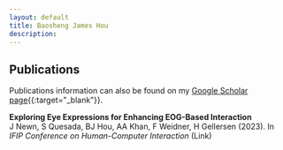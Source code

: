 ```yaml
---
layout: default
title: Baosheng James Hou
description: 
---
```


## Publications

Publications information can also be found on my [Google Scholar page](https://scholar.google.com/citations?user=hwPzzQcAAAAJ&hl=en){{:target="_blank"}}.


**Exploring Eye Expressions for Enhancing EOG-Based Interaction**<br>
<span class="indentLeft">J Newn, S Quesada, BJ Hou, AA Khan, F Weidner, H Gellersen (2023). In _IFIP Conference on Human-Computer Interaction_ (Link)</span>

<!-- [back](./) -->
